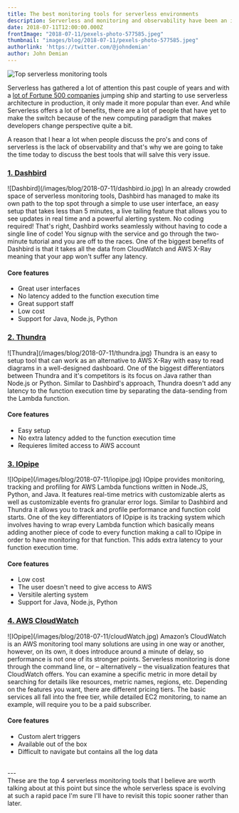 ```yaml
---
title: The best monitoring tools for serverless environments
description: Serverless and monitoring and observability have been an issue for early adopters. Here's a list of tools that seek to solve that issue.
date: 2018-07-11T12:00:00.000Z
frontImage: "2018-07-11/pexels-photo-577585.jpeg"
thumbnail: "images/blog/2018-07-11/pexels-photo-577585.jpeg"
authorlink: 'https://twitter.com/@johndemian'
author: John Demian
---
```


![Top serverless monitoring tools](/images/blog/2018-07-11/pexels-photo-577585.jpeg)

Serverless has gathered a lot of attention this past couple of years and with a <a href="https://dashbird.io/blog/companies-using-serverless-in-production/">lot of Fortune 500 companies</a> jumping ship and starting to use serverless architecture in production, it only made it more popular than ever. And while Serverless offers a lot of benefits, there are a lot of people that have yet to make the switch because of the new computing paradigm that makes developers change perspective quite a bit.

A reason that I hear a lot when people discuss the pro's and cons of serverless is the lack of observability and that's why we are going to take the time today to discuss the best tools that will salve this very issue.


<h3><a href="https://dashbird.io">1. Dashbird</a></h3>
![Dashbird](/images/blog/2018-07-11/dashbird.io.jpg)
In an already crowded space of serverless monitoring tools, Dashbird has managed to make its own path to the top spot through a simple to use user interface, an easy setup that takes less than 5 minutes, a live tailing feature that allows you to see updates in real time and a powerful alerting system.
No coding required! That's right, Dashbird works seamlessly without having to code a single line of code! You signup with the service and go through the two-minute tutorial and you are off to the races.
One of the biggest benefits of Dashbird is that it takes all the data from CloudWatch and AWS X-Ray meaning that your app won't suffer any latency. 

<h4>Core features</h4>
<ul>
<li>Great user interfaces</li>
<li>No latency added to the function execution time</li>
<li>Great support staff</li>
<li>Low cost</li>
<li>Support for Java, Node.js, Python</li>
</ul>

<h3><a href="https://www.thundra.io/">2. Thundra</a></h3>
![Thundra](/images/blog/2018-07-11/thundra.jpg)
Thundra is an easy to setup tool that can work as an alternative to AWS X-Ray with easy to read diagrams in a well-designed dashboard. One of the biggest differentiators between Thundra and it's competitors is its focus on Java rather than Node.js or Python. Similar to Dashbird's approach, Thundra doesn't add any latency to the function execution time by separating the data-sending from the Lambda function.

<h4>Core features</h4>
<ul>
<li>Easy setup</li>
<li>No extra latency added to the function execution time</li>
<li>Requieres limited access to AWS account</li>
</ul>

<h3><a href="https://www.iopipe.com/">3. IOpipe</a></h3>
![IOpipe](/images/blog/2018-07-11/iopipe.jpg)
IOpipe provides monitoring, tracking and profiling for AWS Lambda functions written in Node.JS, Python, and Java. It features real-time metrics with customizable alerts as well as customizable events fro granular error logs. Similar to Dashbird and Thundra it allows you to track and profile performance and function cold starts. One of the key differentiators of IOpipe is its tracking system which involves having to wrap every Lambda function which basically means adding another piece of code to every function making a call to IOpipe in order to have monitoring for that function. This adds extra latency to your function execution time.

<h4>Core features</h4>
<ul>
<li>Low cost</li>
<li>The user doesn't need to give access to AWS</li>
<li>Versitile alerting system</li>
<li>Support for Java, Node.js, Python</li>
</ul>

<h3><a href="https://aws.amazon.com/cloudwatch/">4. AWS CloudWatch</a></h3>
![IOpipe](/images/blog/2018-07-11/cloudWatch.jpg)
Amazon’s CloudWatch is an AWS monitoring tool many solutions are using in one way or another, however, on its own, it does introduce around a minute of delay, so performance is not one of its stronger points. Serverless monitoring is done through the command line, or – alternatively – the visualization features that CloudWatch offers. You can examine a specific metric in more detail by searching for details like resources, metric names, regions, etc.
Depending on the features you want, there are different pricing tiers. The basic services all fall into the free tier, while detailed EC2 monitoring, to name an example, will require you to be a paid subscriber.

<h4>Core features</h4>
<ul>
<li>Custom alert triggers</li>
<li>Available out of the box</li>
<li>Difficult to navigate but contains all the log data</li>
</ul>
</br>
---
</br>
These are the top 4 serverless monitoring tools that I believe are worth talking about at this point but since the whole serverless space is evolving at such a rapid pace I'm sure I'll have to revisit this topic sooner rather than later.
